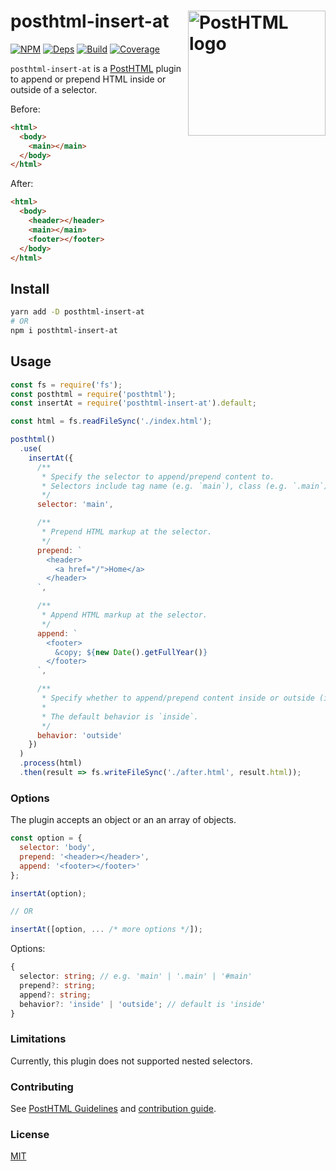 # posthtml-insert-at <img align="right" width="220" height="200" title="PostHTML logo" src="http://posthtml.github.io/posthtml/logo.svg">

[![NPM][npm]][npm-url]
[![Deps][deps]][deps-url]
[![Build][build]][build-badge]
[![Coverage][codecov-shield]][codecov]

`posthtml-insert-at` is a [PostHTML](https://github.com/posthtml/posthtml) plugin to append or prepend HTML inside or outside of a selector.

Before:

```html
<html>
  <body>
    <main></main>
  </body>
</html>
```

After:

```html
<html>
  <body>
    <header></header>
    <main></main>
    <footer></footer>
  </body>
</html>
```

## Install

```bash
yarn add -D posthtml-insert-at
# OR
npm i posthtml-insert-at
```

## Usage

```js
const fs = require('fs');
const posthtml = require('posthtml');
const insertAt = require('posthtml-insert-at').default;

const html = fs.readFileSync('./index.html');

posthtml()
  .use(
    insertAt({
      /**
       * Specify the selector to append/prepend content to.
       * Selectors include tag name (e.g. `main`), class (e.g. `.main`) or id (e.g. `#main`).
       */
      selector: 'main',

      /**
       * Prepend HTML markup at the selector.
       */
      prepend: `
        <header>
          <a href="/">Home</a>
        </header>
      `,

      /**
       * Append HTML markup at the selector.
       */
      append: `
        <footer>
          &copy; ${new Date().getFullYear()}
        </footer>
      `,

      /**
       * Specify whether to append/prepend content inside or outside (i.e. adjacent to) of the selector.
       *
       * The default behavior is `inside`.
       */
      behavior: 'outside'
    })
  )
  .process(html)
  .then(result => fs.writeFileSync('./after.html', result.html));
```

### Options

The plugin accepts an object or an an array of objects.

```js
const option = {
  selector: 'body',
  prepend: '<header></header>',
  append: '<footer></footer>'
};

insertAt(option);

// OR

insertAt([option, ... /* more options */]);
```

Options:

```ts
{
  selector: string; // e.g. 'main' | '.main' | '#main'
  prepend?: string;
  append?: string;
  behavior?: 'inside' | 'outside'; // default is 'inside'
}
```

### Limitations

Currently, this plugin does not supported nested selectors.

### Contributing

See [PostHTML Guidelines](https://github.com/posthtml/posthtml/tree/master/docs) and [contribution guide](CONTRIBUTING.md).

### License

[MIT](LICENSE)

[npm]: https://img.shields.io/npm/v/posthtml-insert-at.svg?color=brightgreen
[npm-url]: https://npmjs.com/package/posthtml-insert-at
[deps]: https://david-dm.org/metonym/posthtml-insert-at.svg
[deps-url]: https://david-dm.org/metonym/posthtml-insert-at
[build]: https://travis-ci.com/metonym/posthtml-insert-at.svg?branch=master
[build-badge]: https://travis-ci.com/metonym/posthtml-insert-at
[codecov]: https://codecov.io/gh/metonym/posthtml-insert-at
[codecov-shield]: https://img.shields.io/codecov/c/github/metonym/posthtml-insert-at.svg
